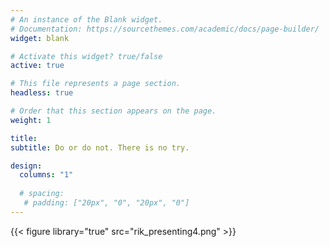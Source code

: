 ```yaml
---
# An instance of the Blank widget.
# Documentation: https://sourcethemes.com/academic/docs/page-builder/
widget: blank

# Activate this widget? true/false
active: true

# This file represents a page section.
headless: true

# Order that this section appears on the page.
weight: 1

title: 
subtitle: Do or do not. There is no try.

design:
  columns: "1"
  
  # spacing:
   # padding: ["20px", "0", "20px", "0"]    
---
```

{{< figure library="true" src="rik_presenting4.png" >}} 
